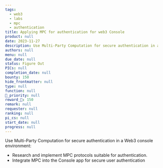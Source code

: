 ```yaml
---
tags: 
  - web3
  - labs
  - mpc
  - authentication
title: Applying MPC for authentication for web3 Console
product: null
date: 2023-11-27
description: Use Multi-Party Computation for secure authentication in a Web3 console environment.
authors: null
menu: null
due_date: null
status: Figure Out
PICs: null
completion_date: null
bounty: 150
hide_frontmatter: null
type: null
function: null
🔺_priority: null
reward_🧊: 150
remark: null
requester: null
ranking: null
pi_cs: null
start_date: null
progress: null
---
```


Use Multi-Party Computation for secure authentication in a Web3 console environment:

* Research and implement MPC protocols suitable for authentication.
* Integrate MPC into the Console app for secure user authentication